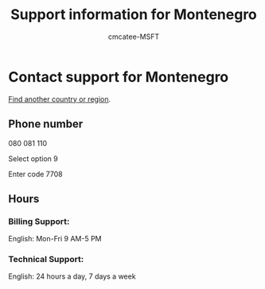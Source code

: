 ﻿---                                
title: Support information for Montenegro
author: cmcatee-MSFT
ms.author: cmcatee
manager: mnirkhe
audience: Admin
ms.topic: reference
ms.service: o365-administration
localization_priority: Priority
description: Learn how to contact support for your country or region.
ROBOTS: NOINDEX, NOFOLLOW
---

# Contact support for Montenegro

[Find another country or region](../contact-support-for-business-products.md).

## Phone number
080 081 110

Select option 9

Enter code 7708

## Hours
### Billing Support:

English: Mon-Fri 9 AM-5 PM

### Technical Support:

English: 24 hours a day, 7 days a week